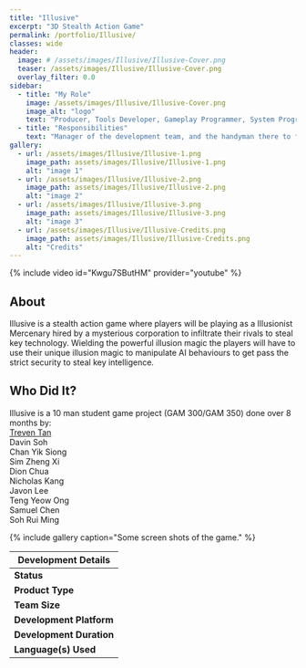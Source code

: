 ```yaml
---
title: "Illusive"
excerpt: "3D Stealth Action Game"
permalink: /portfolio/Illusive/
classes: wide
header:
  image: # /assets/images/Illusive/Illusive-Cover.png
  teaser: /assets/images/Illusive/Illusive-Cover.png
  overlay_filter: 0.0
sidebar:
  - title: "My Role"
    image: /assets/images/Illusive/Illusive-Cover.png
    image_alt: "logo"
    text: "Producer, Tools Developer, Gameplay Programmer, System Programmer"
  - title: "Responsibilities"
    text: "Manager of the development team, and the handyman there to fix any small issues"
gallery:
  - url: /assets/images/Illusive/Illusive-1.png
    image_path: assets/images/Illusive/Illusive-1.png
    alt: "image 1"
  - url: /assets/images/Illusive/Illusive-2.png
    image_path: assets/images/Illusive/Illusive-2.png
    alt: "image 2"
  - url: /assets/images/Illusive/Illusive-3.png
    image_path: assets/images/Illusive/Illusive-3.png
    alt: "image 3"
  - url: /assets/images/Illusive/Illusive-Credits.png
    image_path: assets/images/Illusive/Illusive-Credits.png
    alt: "Credits"
---
```


{% include video id="Kwgu7SButHM" provider="youtube" %}

## **About**

Illusive is a stealth action game where players will be playing as a Illusionist Mercenary hired by a mysterious corporation to infiltrate their rivals to steal key technology. Wielding the powerful illusion magic the players will have to use their unique illusion magic to manipulate AI behaviours to get pass the strict security to steal key intelligence.

## **Who Did It?**

Illusive is a 10 man student game project (GAM 300/GAM 350) done over 8 months by:  
[Treven Tan](https://trevtts.github.io/)  
Davin Soh  
Chan Yik Siong  
Sim Zheng Xi  
Dion Chua  
Nicholas Kang  
Javon Lee  
Teng Yeow Ong  
Samuel Chen  
Soh Rui Ming

{% include gallery caption="Some screen shots of the game." %}

|**Development Details**                            |
|---------------------------------------------------|
|**Status**                 |Completed              |
|**Product Type**           |School Game Project    |
|**Team Size**              |10                      |
|**Development Platform**   |Custom Game Engine     |
|**Development Duration**   |8 Months               |
|**Language(s) Used**       |C++, C#                |